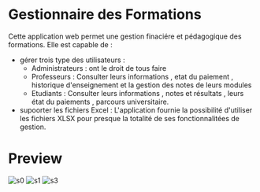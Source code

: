 # Gestionnaire des Formations
Cette application web permet une gestion finaciére et pédagogique des formations. Elle est capable de : 
- gérer trois type des utilisateurs : 
  * Administrateurs : ont le droit de tous faire
  * Professeurs : Consulter leurs informations , etat du paiement , historique d'enseignement et la gestion des notes de leurs modules
  * Etudiants :  Consulter leurs informations , notes et résultats , leurs état du paiements , parcours universitaire.
- supoorter les fichiers Excel : 
  L'application fournie la possibilité d'utiliser les fichiers XLSX pour presque la totalité de ses fonctionnalitées de gestion.
  
 # Preview
![s0](https://user-images.githubusercontent.com/77564132/141214425-a1eff5b2-d2e8-44d5-b45e-4d9c4098628a.PNG)
![s1](https://user-images.githubusercontent.com/77564132/141214667-37438881-dfac-4795-95c9-c930f4e44ff5.PNG)
![s3](https://user-images.githubusercontent.com/77564132/141214669-fa5bdd62-6113-4e0d-9cb5-3bb26d6da4ad.PNG)
